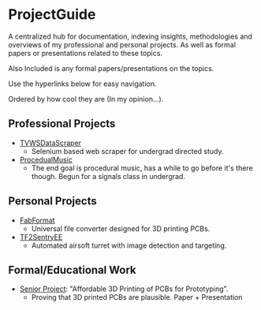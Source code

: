 # ProjectGuide
A centralized hub for documentation, indexing insights, methodologies and overviews of my professional and personal projects. 
As well as formal papers or presentations related to these topics.

Also Included is any formal papers/presentations on the topics.

Use the hyperlinks below for easy navigation.

Ordered by how cool they are (In my opinion...).

## Professional Projects
- [TVWSDataScraper](https://github.com/StevenNaliwajka/TVWSDataScraper)
  - Selenium based web scraper for undergrad directed study.
- [ProcedualMusic](https://github.com/StevenNaliwajka/ProceduralMusic)
  - The end goal is procedural music, has a while to go before it's there though. Begun for a signals class in undergrad.

## Personal Projects
- [FabFormat](https://github.com/StevenNaliwajka/FabFormat)
  - Universal file converter designed for 3D printing PCBs.
- [TF2SentryEE](https://github.com/StevenNaliwajka/TF2SentryEE)
  - Automated airsoft turret with image detection and targeting.

## Formal/Educational Work
- [Senior Project](https://github.com/StevenNaliwajka/ProjectGuide/blob/main/FormalWork/SeniorProject-3DPCBS/README.md): 
"Affordable 3D Printing of PCBs for Prototyping".
  - Proving that 3D printed PCBs are plausible. Paper + Presentation